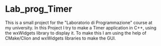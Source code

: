 # Lab_prog_Timer
This is a small project for the "Laboratorio di Programmazione" course at my university. In this Project I try to make a Timer application in C++, using the wxWidgets library to display it.
To make this I am using the help of CMake/Clion and wxWidgets libraries to make the GUI.
